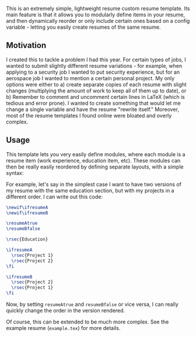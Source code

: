This is an extremely simple, lightweight resume custom resume template. Its main feature is that it allows you to modularly define items in your resume, and then dynamically reorder or only include certain ones based on a config variable - letting you easily create resumes of the same resume.

## Motivation

I created this to tackle a problem I had this year. For certain types of jobs, I wanted to submit slightly different resume variations - for example, when applying to a security job I wanted to put security experience, but for an aerospace job I wanted to mention a certain personal project. My only options were either to a) create separate copies of each resume with slight changes (multiplying the amount of work to keep all of them up to date), or b) Remember to comment and uncomment certain lines in LaTeX (which is tedious and error prone). I wanted to create something that would let me change a single variable and have the resume "rewrite itself." Moreover, most of the resume templates I found online were bloated and overly complex.

## Usage

This template lets you very easily define modules, where each module is a resume item (work experience, education item, etc). These modules can then be really easily reordered by defining separate layouts, with a simple syntax:

For example, let's say in the simplest case I want to have two versions of my resume with the same education section, but with my projects in a different order. I can write out this code:

```latex
\newif\ifresumeA
\newif\ifresumeB

\resumeAtrue
\resumeBfalse

\rsec{Education}

\ifresumeA
  \rsec{Project 1}
  \rsec{Project 2}
\fi

\ifresumeB
  \rsec{Project 2}
  \rsec{Project 1}
\fi
```

Now, by setting ``resumeAtrue`` and ``resumeBfalse`` or vice versa, I can really quickly change the order in the version rendered.

Of course, this can be extended to be much more complex. See the example resume (``example.tex``) for more details.
